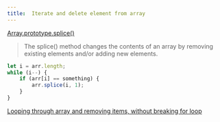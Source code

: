 ```yaml
---
title:  Iterate and delete element from array
---
```

[Array.prototype.splice()](https://developer.mozilla.org/en-US/docs/Web/JavaScript/Reference/Global_Objects/Array/splice)
> The splice() method changes the contents of an array by removing existing elements and/or adding new elements.

<!--truncate-->
``` javascript
let i = arr.length;
while (i--) {
    if (arr[i] == something) {
        arr.splice(i, 1);
    }
}
```

[Looping through array and removing items, without breaking for loop](https://stackoverflow.com/questions/9882284/looping-through-array-and-removing-items-without-breaking-for-loop)

